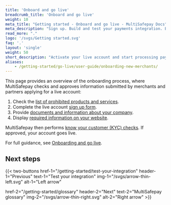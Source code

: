 ```yaml
---
title: 'Onboard and go live'
breadcrumb_title: 'Onboard and go live'
weight: 10
meta_title: "Getting started - Onboard and go live - MultiSafepay Docs"
meta_description: "Sign up. Build and test your payments integration. Explore our products and services. Use our API Reference, SDKs, and wrappers. Get support."
read_more: "."
logo: '/svgs/Getting started.svg'
faq: '.'
layout: 'single'
weight: 50
short_description: "Activate your live account and start processing payments."
aliases:
    - /getting-started/go-live/user-guide/onboarding-new-merchants/
---
```


This page provides an overview of the onboarding process, where MultiSafepay checks and approves information submitted by merchants and partners applying for a live account:  

1. Check the [list of prohibited products and services](/account/prohibited-products-services/).
2. Complete the live account [sign up form](https://merchant.multisafepay.com/signup). 
3. Provide [documents and information about your company](/account/onboarding-process/#2-provide-documents-and-information).
4. Display [required information on your website](/account/onboarding-process/#required-information-on-your-website).  

MultiSafepay then performs [know your customer (KYC) checks](/account/kyc/). If approved, your account goes live.

For full guidance, see [Onboarding and go live](/account/onboarding-golive/).

## Next steps

{{< two-buttons
href-1="/getting-started/test-your-integration" header-1="Previous" text-1="Test your integration" img-1="/svgs/arrow-thin-left.svg" alt-1="Left arrow" 

href-2="/getting-started/glossary" header-2="Next" text-2="MultiSafepay glossary" img-2="/svgs/arrow-thin-right.svg" alt-2="Right arrow" >}}